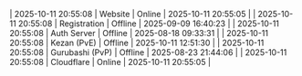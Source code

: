 | 2025-10-11 20:55:08 | Website | Online | 2025-10-11 20:55:05 |
| 2025-10-11 20:55:08 | Registration | Offline | 2025-09-09 16:40:23 |
| 2025-10-11 20:55:08 | Auth Server | Offline | 2025-08-18 09:33:31 |
| 2025-10-11 20:55:08 | Kezan (PvE) | Offline | 2025-10-11 12:51:30 |
| 2025-10-11 20:55:08 | Gurubashi (PvP) | Offline | 2025-08-23 21:44:06 |
| 2025-10-11 20:55:08 | Cloudflare | Online | 2025-10-11 20:55:05 |
